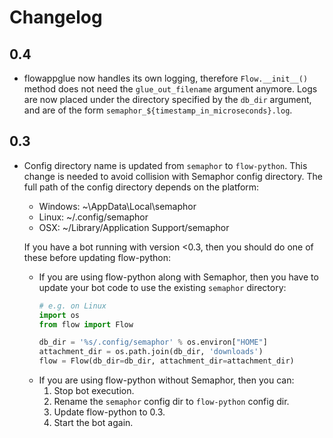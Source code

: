 # Changelog

## 0.4

- flowappglue now handles its own logging, therefore `Flow.__init__()` method does not need the `glue_out_filename` argument anymore. Logs are now placed under the directory specified by the `db_dir` argument, and are of the form `semaphor_${timestamp_in_microseconds}.log`.

## 0.3

- Config directory name is updated from `semaphor` to `flow-python`. This change is needed to avoid collision with Semaphor config directory. The full path of the config directory depends on the platform:
    - Windows: ~\AppData\Local\semaphor
    - Linux: ~/.config/semaphor
    - OSX: ~/Library/Application Support/semaphor

  If you have a bot running with version <0.3, then you should do one of these before updating flow-python:
    - If you are using flow-python along with Semaphor, then you have to update your bot code to use the existing `semaphor` directory:
      ```python
      # e.g. on Linux
      import os
      from flow import Flow

      db_dir = '%s/.config/semaphor' % os.environ["HOME"]
      attachment_dir = os.path.join(db_dir, 'downloads')
      flow = Flow(db_dir=db_dir, attachment_dir=attachment_dir)
      ```
    - If you are using flow-python without Semaphor, then you can:
      1. Stop bot execution.
      2. Rename the `semaphor` config dir to `flow-python` config dir.
      3. Update flow-python to 0.3.
      4. Start the bot again.
